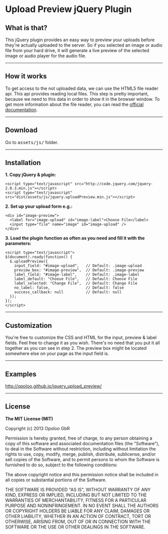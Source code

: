# Upload Preview jQuery Plugin

## What is that?

This jQuery plugin provides an easy way to preview your uploads before they're actually uploaded to the server. So if you selected an image or audio file from your hard drive, it will generate a live preview of the selected image or audio player for the audio file.

***

## How it works

To get access to the not uploaded data, we can use the HTML5 file reader api. This api provides reading local files. This step is pretty important, because we need to this data in order to show it in the browser window. To get more information about the file reader, you can read the [official documentation](http://www.w3.org/TR/FileAPI/).

***

## Download

Go to <tt>assets/js/</tt> folder.

***

## Installation

**1. Copy jQuery & plugin:**

    <script type="text/javascript" src="http://code.jquery.com/jquery-2.0.3.min.js"></script>
    <script type="text/javascript" src="dist/assets/js/jquery.uploadPreview.min.js"></script>

**2. Set up your upload form e.g.:**

    <div id="image-preview">
      <label for="image-upload" id="image-label">Choose File</label>
      <input type="file" name="image" id="image-upload" />
    </div>

**3. Load the plugin function as often as you need and fill it with the parameters:**

    <script type="text/javascript">
    $(document).ready(function() {
      $.uploadPreview({
        input_field: "#image-upload",   // Default: .image-upload
        preview_box: "#image-preview",  // Default: .image-preview
        label_field: "#image-label",    // Default: .image-label
        label_default: "Choose File",   // Default: Choose File
        label_selected: "Change File",  // Default: Change File
        no_label: false,                // Default: false
        success_callback: null          // Default: null
      });
    });
    </script>

***

## Customization

You're free to customize the CSS and HTML for the input, preview & label fields. Feel free to change it as you wish. There's no need that you put it all together as you can see in step 2. The preview box might be located somewhere else on your page as the input field is.

***

## Examples

http://opoloo.github.io/jquery_upload_preview/

***

## License

**The MIT License (MIT)**

Copyright (c) 2013 Opoloo GbR

Permission is hereby granted, free of charge, to any person obtaining a copy
of this software and associated documentation files (the "Software"), to deal
in the Software without restriction, including without limitation the rights
to use, copy, modify, merge, publish, distribute, sublicense, and/or sell
copies of the Software, and to permit persons to whom the Software is
furnished to do so, subject to the following conditions:

The above copyright notice and this permission notice shall be included in
all copies or substantial portions of the Software.

THE SOFTWARE IS PROVIDED "AS IS", WITHOUT WARRANTY OF ANY KIND, EXPRESS OR
IMPLIED, INCLUDING BUT NOT LIMITED TO THE WARRANTIES OF MERCHANTABILITY,
FITNESS FOR A PARTICULAR PURPOSE AND NONINFRINGEMENT. IN NO EVENT SHALL THE
AUTHORS OR COPYRIGHT HOLDERS BE LIABLE FOR ANY CLAIM, DAMAGES OR OTHER
LIABILITY, WHETHER IN AN ACTION OF CONTRACT, TORT OR OTHERWISE, ARISING FROM,
OUT OF OR IN CONNECTION WITH THE SOFTWARE OR THE USE OR OTHER DEALINGS IN
THE SOFTWARE.

